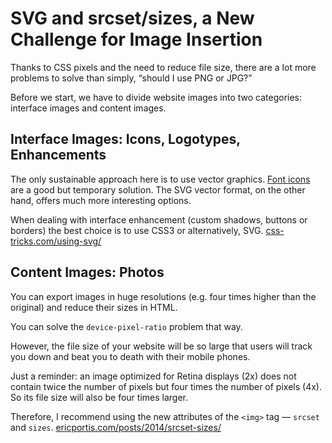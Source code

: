 SVG and srcset/sizes, a New Challenge for Image Insertion
=========================================================

Thanks to CSS pixels and the need to reduce file size, there are a lot more
problems to solve than simply, “should I use PNG or JPG?”

Before we start, we have to divide website images into two categories: interface
images and content images.

Interface Images: Icons, Logotypes, Enhancements
------------------------------------------------

The only sustainable approach here is to use vector graphics. [Font
icons](https://css-tricks.com/examples/IconFont/) are a good but temporary
solution. The SVG vector format, on the other hand, offers much more interesting
options.

When dealing with interface enhancement (custom shadows, buttons or borders) the
best choice is to use CSS3 or alternatively, SVG. [css-tricks.com/using-svg/](https://css-tricks.com/using-svg/)

Content Images: Photos
----------------------

You can export images in huge resolutions (e.g. four times higher than the
original) and reduce their sizes in HTML.

You can solve the `device-pixel-ratio` problem that way.

However, the file size of your website will be so large that users will track
you down and beat you to death with their mobile phones.

Just a reminder: an image optimized for Retina displays (2x) does not contain
twice the number of pixels but four times the number of pixels (4x). So its file
size will also be four times larger.

Therefore, I recommend using the new attributes of the `<img>` tag — `srcset`
and `sizes`. [ericportis.com/posts/2014/srcset-sizes/](https://ericportis.com/posts/2014/srcset-sizes/)

